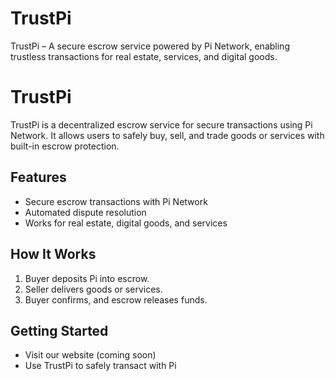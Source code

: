 # TrustPi
TrustPi – A secure escrow service powered by Pi Network, enabling trustless transactions for real estate, services, and digital goods.
# TrustPi
TrustPi is a decentralized escrow service for secure transactions using Pi Network. It allows users to safely buy, sell, and trade goods or services with built-in escrow protection.

## Features
- Secure escrow transactions with Pi Network
- Automated dispute resolution
- Works for real estate, digital goods, and services

## How It Works
1. Buyer deposits Pi into escrow.
2. Seller delivers goods or services.
3. Buyer confirms, and escrow releases funds.

## Getting Started
- Visit our website (coming soon)
- Use TrustPi to safely transact with Pi

